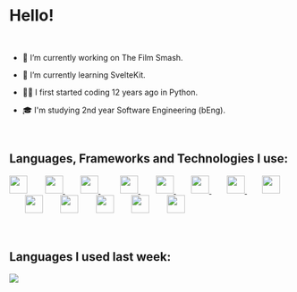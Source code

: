 
<h1> Hello! </h1>

</br>

- 🔭 I’m currently working on The Film Smash.


- 🌱 I’m currently learning SvelteKit.
 
 
- 👨‍💻 I first started coding 12 years ago in Python.
 

- 🎓 I'm studying 2nd year Software Engineering (bEng).

</br>



<h2> Languages, Frameworks and Technologies I use: </h2>
<a href= https://github.com/AlfieFitch?tab=repositories&q=&type=&language=python&sort= > <img width ='32px' src ='https://raw.githubusercontent.com/rahulbanerjee26/githubAboutMeGenerator/main/icons/python.svg'></a>   &nbsp&nbsp&nbsp&nbsp&nbsp&nbsp
<a href= https://github.com/AlfieFitch?tab=repositories&q=&type=&language=reactjs&sort= > <img width ='32px' src ='https://raw.githubusercontent.com/rahulbanerjee26/githubAboutMeGenerator/main/icons/reactjs.svg'>   </a>   &nbsp&nbsp&nbsp&nbsp&nbsp&nbsp
<a href= https://github.com/AlfieFitch?tab=repositories&q=&type=&language=javascript&sort= > <img width ='32px' src ='https://raw.githubusercontent.com/rahulbanerjee26/githubAboutMeGenerator/main/icons/javascript.svg'>   </a> &nbsp&nbsp&nbsp&nbsp &nbsp &nbsp
<a href= https://github.com/AlfieFitch?tab=repositories&q=&type=&language=html&sort= > <img width ='32px' src ='https://raw.githubusercontent.com/rahulbanerjee26/githubAboutMeGenerator/main/icons/html.svg'>   </a>   &nbsp&nbsp&nbsp&nbsp&nbsp&nbsp
<a href= https://github.com/AlfieFitch?tab=repositories&q=&type=&language=css&sort= > <img width ='32px' src ='https://raw.githubusercontent.com/rahulbanerjee26/githubAboutMeGenerator/main/icons/css.svg'>   </a>   &nbsp&nbsp&nbsp&nbsp&nbsp&nbsp
<a href= https://github.com/AlfieFitch?tab=repositories&q=&type=&language=java&sort= > <img width ='32px' src ='https://raw.githubusercontent.com/rahulbanerjee26/githubAboutMeGenerator/main/icons/java.svg'>   </a>   &nbsp&nbsp&nbsp&nbsp&nbsp&nbsp
<a href= https://github.com/AlfieFitch?tab=repositories&q=&type=&language=firebasel&sort= > <img width ='32px' src ='https://www.vectorlogo.zone/logos/firebase/firebase-icon.svg'>   </a>   &nbsp&nbsp&nbsp&nbsp&nbsp&nbsp
<a href= https://github.com/AlfieFitch?tab=repositories&q=&type=&language=appwrite&sort= > <img width ='32px' src ='https://www.vectorlogo.zone/logos/appwriteio/appwriteio-icon.svg'>   </a>   &nbsp&nbsp&nbsp&nbsp&nbsp&nbsp
<a href= https://github.com/AlfieFitch?tab=repositories&q=&type=&language=nginx&sort= > <img width ='32px' src ='https://raw.githubusercontent.com/rahulbanerjee26/githubProfileReadmeGenerator/main/icons/nginx.svg'></a>   &nbsp&nbsp&nbsp&nbsp&nbsp&nbsp
<a href= https://github.com/AlfieFitch?tab=repositories&q=&type=&language=nginx&sort= > <img width ='32px' src ='https://raw.githubusercontent.com/rahulbanerjee26/githubProfileReadmeGenerator/main/icons/svelte.svg'></a>   &nbsp&nbsp&nbsp&nbsp&nbsp&nbsp
<a href= https://github.com/AlfieFitch?tab=repositories&q=&type=&language=nginx&sort= > <img width ='32px' src ='https://raw.githubusercontent.com/rahulbanerjee26/githubProfileReadmeGenerator/main/icons/haskell.svg'></a>   &nbsp&nbsp&nbsp&nbsp&nbsp&nbsp
<a href= https://github.com/AlfieFitch?tab=repositories&q=&type=&language=nginx&sort= > <img width ='32px' src ='https://www.vectorlogo.zone/logos/cloudflare/cloudflare-icon.svg'></a>   &nbsp&nbsp&nbsp&nbsp&nbsp&nbsp
<a href= https://github.com/AlfieFitch?tab=repositories&q=&type=&language=nginx&sort= > <img width ='32px' src ='hhttps://www.vectorlogo.zone/logos/oracle/oracle-icon.svg'></a>   &nbsp&nbsp&nbsp&nbsp&nbsp&nbsp
</br>
</br> 
</br>
<h2> Languages I used last week: </h2>
<a href="https://github.com/anuraghazra/github-readme-stats">
<img align="center" src="https://github-readme-stats.vercel.app/api/wakatime?username=@Alfie_Fitch&compact=True"/>
</a>
<br>
